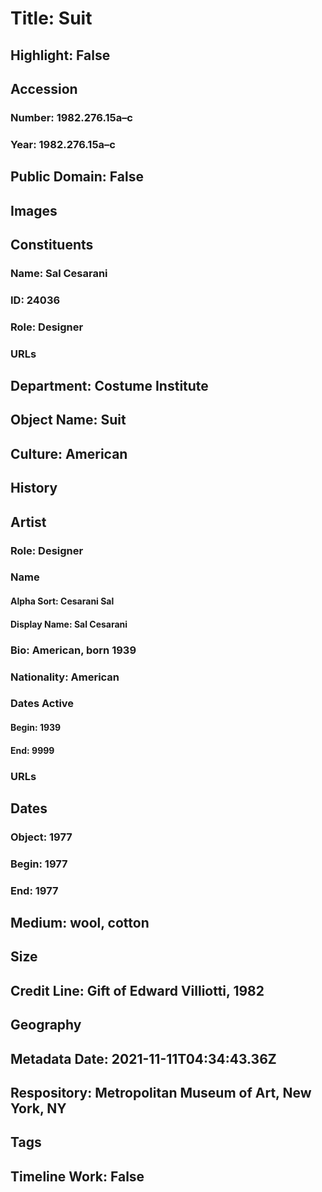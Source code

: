 # Title: Suit
## Highlight: False
## Accession
### Number: 1982.276.15a–c
### Year: 1982.276.15a–c
## Public Domain: False
## Images
## Constituents
### Name: Sal Cesarani
### ID: 24036
### Role: Designer
### URLs
## Department: Costume Institute
## Object Name: Suit
## Culture: American
## History
## Artist
### Role: Designer
### Name
#### Alpha Sort: Cesarani Sal
#### Display Name: Sal Cesarani
### Bio: American, born 1939
### Nationality: American
### Dates Active
#### Begin: 1939
#### End: 9999
### URLs
## Dates
### Object: 1977
### Begin: 1977
### End: 1977
## Medium: wool, cotton
## Size
## Credit Line: Gift of Edward Villiotti, 1982
## Geography
## Metadata Date: 2021-11-11T04:34:43.36Z
## Respository: Metropolitan Museum of Art, New York, NY
## Tags
## Timeline Work: False